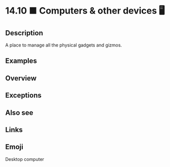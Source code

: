 # 14.10 ■ Computers & other devices 🖥️

## Description

A place to manage all the physical gadgets and gizmos.

## Examples

## Overview

## Exceptions

## Also see


## Links

## Emoji

Desktop computer
